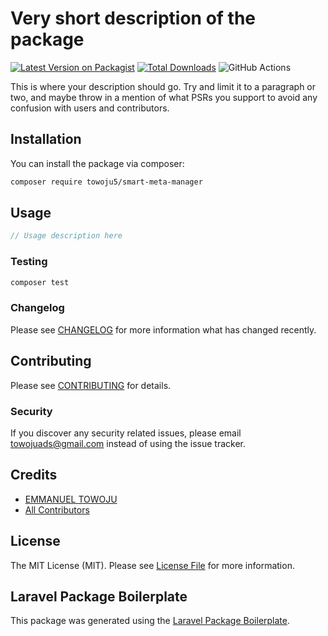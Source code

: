 # Very short description of the package

[![Latest Version on Packagist](https://img.shields.io/packagist/v/towoju5/smart-meta-manager.svg?style=flat-square)](https://packagist.org/packages/towoju5/smart-meta-manager)
[![Total Downloads](https://img.shields.io/packagist/dt/towoju5/smart-meta-manager.svg?style=flat-square)](https://packagist.org/packages/towoju5/smart-meta-manager)
![GitHub Actions](https://github.com/towoju5/smart-meta-manager/actions/workflows/main.yml/badge.svg)

This is where your description should go. Try and limit it to a paragraph or two, and maybe throw in a mention of what PSRs you support to avoid any confusion with users and contributors.

## Installation

You can install the package via composer:

```bash
composer require towoju5/smart-meta-manager
```

## Usage

```php
// Usage description here
```

### Testing

```bash
composer test
```

### Changelog

Please see [CHANGELOG](CHANGELOG.md) for more information what has changed recently.

## Contributing

Please see [CONTRIBUTING](CONTRIBUTING.md) for details.

### Security

If you discover any security related issues, please email towojuads@gmail.com instead of using the issue tracker.

## Credits

-   [EMMANUEL TOWOJU](https://github.com/towoju5)
-   [All Contributors](../../contributors)

## License

The MIT License (MIT). Please see [License File](LICENSE.md) for more information.

## Laravel Package Boilerplate

This package was generated using the [Laravel Package Boilerplate](https://laravelpackageboilerplate.com).
